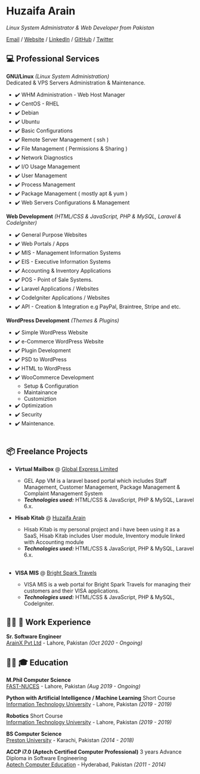 # Huzaifa Arain

_Linux System Administrator & Web Developer from Pakistan_ <br>

[Email](mailto:me@huzaifaarain.com) / [Website](https://huzaifaarain.com/) / [LinkedIn](https://www.linkedin.com/in/huzaifaarain/) / [GitHub](https://github.com/huzaifaarain/) / [Twitter](https://twitter.com/huzaifaarain07/)

## :computer: Professional Services

**GNU/Linux** _(Linux System Administration)_ <br>
Dedicated & VPS Servers Administration & Maintenance.
  - :heavy_check_mark: WHM Administration - Web Host Manager
  - :heavy_check_mark: CentOS - RHEL
  - :heavy_check_mark: Debian
  - :heavy_check_mark: Ubuntu
  - :heavy_check_mark: Basic Configurations
  - :heavy_check_mark: Remote Server Management ( ssh )
  - :heavy_check_mark: File Management ( Permissions & Sharing )
  - :heavy_check_mark: Network Diagnostics
  - :heavy_check_mark: I/O Usage Management
  - :heavy_check_mark: User Management
  - :heavy_check_mark: Process Management
  - :heavy_check_mark: Package Management ( mostly apt & yum )
  - :heavy_check_mark: Web Servers Configurations & Management
  
**Web Development** _(HTML/CSS & JavaScript, PHP & MySQL, Laravel & CodeIgniter)_ <br>
  - :heavy_check_mark: General Purpose Websites
  - :heavy_check_mark: Web Portals / Apps
  - :heavy_check_mark: MIS - Management Information Systems
  - :heavy_check_mark: EIS - Executive Information Systems
  - :heavy_check_mark: Accounting & Inventory Applications
  - :heavy_check_mark: POS - Point of Sale Systems.
  - :heavy_check_mark: Laravel Applications / Websites
  - :heavy_check_mark: CodeIgniter Applications / Websites
  - :heavy_check_mark: API - Creation & Integration e.g PayPal, Braintree, Stripe and etc.
  
**WordPress Development** _(Themes & Plugins)_ <br>
  - :heavy_check_mark: Simple WordPress Website
  - :heavy_check_mark: e-Commerce WordPress Website
  - :heavy_check_mark: Plugin Development
  - :heavy_check_mark: PSD to WordPress
  - :heavy_check_mark: HTML to WordPress
  - :heavy_check_mark: WooCommerce Development
    - Setup & Configuration
    - Maintainance
    - Customiztion
  - :heavy_check_mark: Optimization
  - :heavy_check_mark: Security
  - :heavy_check_mark: Maintenance.
    <br><br>

## :package: Freelance Projects <br>

  - **Virtual Mailbox** @ [Global Express Limited](https://www.globalexpresslimited.com/) <br>
    - GEL App VM is a laravel based portal which includes Staff Management, Customer Management, Package Management & Complaint Management System
    - **_Technologies used:_** HTML/CSS & JavaScript, PHP & MySQL, Laravel 6.x.
    
  - **Hisab Kitab** @ [Huzaifa Arain](https://www.huzaifaarain.com/) <br>
    - Hisab Kitab is my personal project and i have been using it as a SaaS, Hisab Kitab includes User module, Inventory module linked with Accounting module
    - **_Technologies used:_** HTML/CSS & JavaScript, PHP & MySQL, Laravel 6.x.
    <br><br>
    
  - **VISA MIS** @ [Bright Spark Travels](https://www.brightsparktravels.com/) <br>
    - VISA MIS is a web portal for Bright Spark Travels for managing their customers and their VISA applications.
    - **_Technologies used:_** HTML/CSS & JavaScript, PHP & MySQL, CodeIgniter.

## :man_with_turban: :office: Work Experience

**Sr. Software Engineer**<br>
[ArainX Pvt Ltd](https://arainx.com/) - Lahore, Pakistan _(Oct 2020 - Ongoing)_ <br>

## :man_with_turban: 🎓 Education

**M.Phil Computer Science**<br>
[FAST-NUCES](http://nu.edu.pk/) - Lahore, Pakistan _(Aug 2019 - Ongoing)_ <br>

**Python with Artificial Intelligence / Machine Learning** Short Course <br>
[Information Technology University](https://itu.edu.pk/) - Lahore, Pakistan _(2019 - 2019)_

**Robotics** Short Course<br>
[Information Technology University](https://itu.edu.pk/) - Lahore, Pakistan _(2019 - 2019)_

**BS Computer Science**<br>
[Preston University](http://www.preston.edu.pk/) - Karachi, Pakistan _(2014 - 2018)_

**ACCP i7.0 (Aptech Certified Computer Professional)** 3 years Advance Diploma in Software Engineering<br>
[Aptech Computer Education](https://aptech-education.com.pk/) - Hyderabad, Pakistan _(2011 - 2014)_
